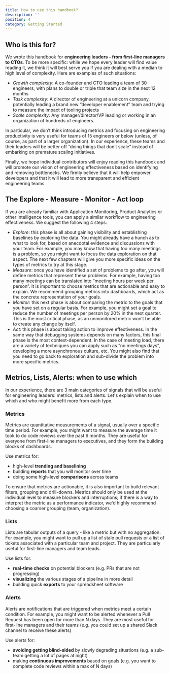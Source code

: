 ```yaml
---
title: How to use this handbook?
description: ''
position: 4
category: Getting Started
---
```

## Who is this for?

We wrote this handbook for **engineering leaders - from first-line managers to CTOs**. To be more specific: while we hope every leader will find value reading it, we think it will best serve you if you are dealing with a median to high level of complexity. Here are examples of such situations:
- *Growth complexity*: A co-founder and CTO leading a team of 30 engineers, with plans to double or triple that team size in the next 12 months
- *Task complexity*: A director of engineering at a unicorn company, potentially leading a brand new “developer enablement” team and trying to measure the impact of tooling projects
- *Scale complexity*: Any manager/director/VP leading or working in an organization of hundreds of engineers.

In particular, we don’t think introducing metrics and focusing on engineering productivity is very useful for teams of 15 engineers or below (unless, of course, as part of a larger organization). In our experience, these teams and their leaders will be better off “doing things that don’t scale” instead of embarking on premature scaling initiatives.

Finally, we hope individual contributors will enjoy reading this handbook and will promote our vision of engineering effectiveness based on identifying and removing bottlenecks. We firmly believe that it will help empower developers and that it will lead to more transparent and efficient engineering teams.


## The Explore - Measure - Monitor - Act loop

If you are already familiar with Application Monitoring, Product Analytics or other intelligence tools, you can apply a similar workflow to engineering effectiveness. We suggest the following 4 steps:
- *Explore*: this phase is all about gaining visibility and establishing baselines by exploring the data. You might already have a hunch as to what to look for, based on anecdotal evidence and discussions with your team. For example, you may know that having too many meetings is a problem, so you might want to focus the data exploration on that aspect. The next few chapters will give you more specific ideas on the types of metrics to try at this stage.
- *Measure*: once you have identified a set of problems to go after, you will define metrics that represent these problems. For example, having too many meetings can be translated into “meeting hours per week per person”. It is important to choose metrics that are actionable and easy to explain. We recommend grouping metrics into dashboards, which act as the concrete representation of your goals.
- *Monitor*: this next phase is about comparing the metric to the goals that you have set on  a regular basis. For example, you might set a goal to reduce the number of meetings per person by 20% in the next quarter. This is the most critical phase, as an unmonitored metric won’t be able to create any change by itself.
- *Act*: this phase is about taking action to improve effectiveness. In the same way that debugging systems depends on many factors, this final phase is the most context-dependent. In the case of meeting load, there are a variety of techniques you can apply such as “no meetings days”, developing a more asynchronous culture, etc. You might also find that you need to go back to exploration and sub-divide the problem into more specific metrics.  

## Metrics, Lists, Alerts: when to use which

In our experience, there are 3 main categories of signals that will be useful for engineering leaders: metrics, lists and alerts. Let's explain when to use which and who might benefit more from each type.

### Metrics

Metrics are quantitative measurements of a signal, usually over a specific time period. For example, you might want to measure the average time it took to do code reviews over the past 6 months. They are useful for everyone from first-line managers to executives, and they form the building blocks of dashboards.

Use metrics for:
- high-level **trending and baselining**
- building **reports** that you will monitor over time
- doing some high-level **comparisons** across teams

To ensure that metrics are actionable, it is also important to build relevant filters, grouping and drill-downs. Metrics should only be used at the individual level to measure blockers and interruptions; if there is a way to interpret the metric as a performance indicator, we'd highly recommend choosing a coarser grouping (team, organization).

### Lists

Lists are tabular outputs of a query - like a metric but with no aggregation. For example, you might want to pull up a list of stale pull requests or a list of tickets associated with a particular team and project. They are particularly useful for first-line managers and team leads.

Use lists for:
- **real-time checks** on potential blockers (e.g. PRs that are not progressing)
- **visualizing** the various stages of a pipeline in more detail
- building quick **exports** to your spreadsheet software

### Alerts

Alerts are notifications that are triggered when metrics meet a certain condition. For example, you might want to be alerted whenever a Pull Request has been open for more than N days. They are most useful for first-line managers and their teams (e.g. you could set up a shared Slack channel to receive these alerts)

Use alerts for:
- **avoiding getting blind-sided** by slowly degrading situations (e.g. a sub-team getting a lot of pages at night)
- making **continuous improvements** based on goals (e.g. you want to complete code reviews within a max of N days)


